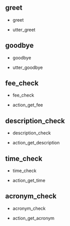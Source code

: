 ## greet
* greet
 - utter_greet

## goodbye
* goodbye
 - utter_goodbye

## fee_check
* fee_check
 - action_get_fee

## description_check
* description_check
 - action_get_description

## time_check
* time_check
 - action_get_time

## acronym_check
* acronym_check
- action_get_acronym
